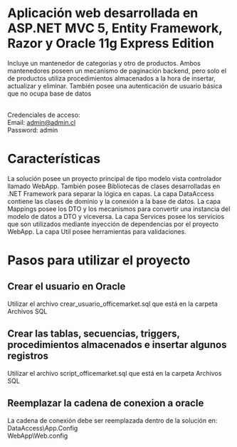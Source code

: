 
# Aplicación web desarrollada en ASP.NET MVC 5, Entity Framework, Razor y Oracle 11g Express Edition

Incluye un mantenedor de categorías y otro de productos. Ambos mantenedores poseen un mecanismo de paginación backend, pero solo el de productos 
utiliza procedimientos almacenados a la hora de insertar, actualizar y eliminar. También posee una autenticación de usuario básica que no
ocupa base de datos <br /><br />

Credenciales de acceso: <br />
Email: admin@admin.cl <br />
Password: admin

# Características

La solución posee un proyecto principal de tipo modelo vista controlador llamado WebApp. 
También posee Bibliotecas de clases desarrolladas en .NET Framework para separar la lógica
en capas. La capa DataAccess contiene las clases de dominio y la conexión a la base de datos. La capa Mappings posee los DTO y los mecanismos
para convertir una instancia del modelo de datos a DTO y viceversa. La capa Services posee los servicios que son utilizados mediante inyección
de dependencias por el proyecto WebApp. La capa Util posee herramientas para validaciones.

# Pasos para utilizar el proyecto

## Crear el usuario en Oracle

Utilizar el archivo crear_usuario_officemarket.sql que está en la carpeta Archivos SQL

## Crear las tablas, secuencias, triggers, procedimientos almacenados e insertar algunos registros

Utilizar el archivo script_officemarket.sql que está en la carpeta Archivos SQL

## Reemplazar la cadena de conexion a oracle

La cadena de conexión debe ser reemplazada dentro de la solución en: <br /> 
DataAccess\App.Config <br />
WebApp\Web.config <br />
